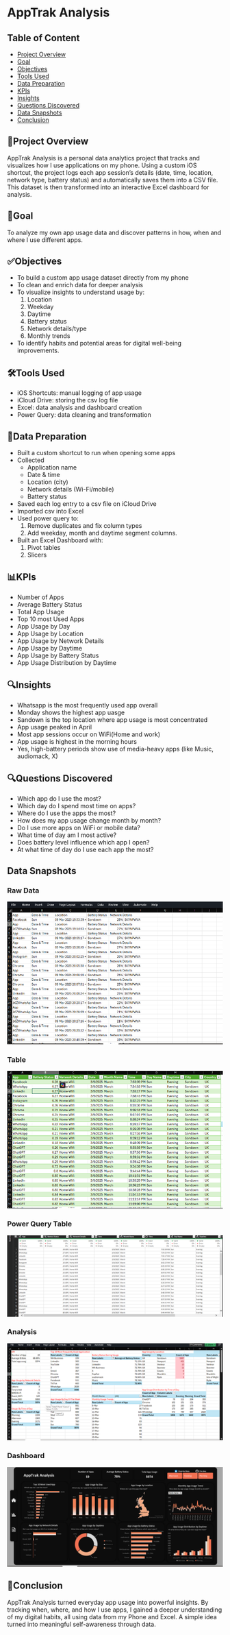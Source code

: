 # AppTrak Analysis

## Table of Content
- [Project Overview](#project-overview)
- [Goal](#goal)
- [Objectives](#objectives)
- [Tools Used](#tools-used)
- [Data Preparation](#data-preparation)
- [KPIs](#kpis)  
- [Insights](#insights)
- [Questions Discovered](#questions-discovered)
- [Data Snapshots](#data-snapshots)
- [Conclusion](#conclusion)
  
## 🎯Project Overview
AppTrak Analysis is a personal data analytics project that tracks and visualizes how I use applications on my phone. Using a custom iOS shortcut, the project logs each app session’s details (date, time, location, network type, battery status) and automatically saves them into a CSV file. This dataset is then transformed into an interactive Excel dashboard for analysis.

## 📌Goal
To analyze my own app usage data and discover patterns in how, when and where I use different apps.

## ✅Objectives
- To build a custom app usage dataset directly from my phone
- To clean and enrich data for deeper analysis
- To visualize insights to understand usage by:
  1. Location
  2. Weekday
  3. Daytime
  4. Battery status
  5. Network details/type
  6. Monthly trends
- To identify habits and potential areas for digital well-being improvements.

 ## 🛠Tools Used
  - iOS Shortcuts: manual logging of app usage
  - iCloud Drive: storing the csv log file
  - Excel: data analysis and dashboard creation
  - Power Query: data cleaning and transformation

  ## 🔄Data Preparation
  - Built a custom shortcut to run when opening some apps 
  - Collected
    - Application name
    - Date & time
    - Location (city)
    - Network details (Wi-Fi/mobile)
    - Battery status
  - Saved each log entry to a csv file on iCloud Drive
  - Imported csv into Excel
  - Used power query to:
     1. Remove duplicates and fix column types
     2. Add weekday, month and daytime segment columns. 
  - Built an Excel Dashboard with:
     1. Pivot tables
     2. Slicers
  
  ## 📊KPIs
  - Number of Apps
  - Average Battery Status
  - Total App Usage
  - Top 10 most Used Apps
  - App Usage by Day
  - App Usage by Location
  - App Usage by Network Details
  - App Usage by Daytime
  - App Usage by Battery Status
  - App Usage Distribution by Daytime
    
  ## 🔍Insights
  - Whatsapp is the most frequently used app overall
  - Monday shows the highest app uasge
  - Sandown is the top location where app usage is most concentrated
  - App usage peaked in April
  - Most app sessions occur on WiFi(Home and work)
  - App usage is highest in the morning hours
  - Yes, high-battery periods show use of media-heavy apps (like Music, audiomack, X)
    
  ## 🔍Questions Discovered
  - Which app do I use the most?
  - Which day do I spend most time on apps?
  - Where do I use the apps the most?
  - How does my app usage change month by month?
  - Do I use more apps on WiFi or mobile data?
  - What time of day am I most active?
  - Does battery level influence which app I open?
  - At what time of day do I use each app the most?

  ## Data Snapshots
  ### Raw Data
  ![Raw-Data](https://github.com/Ola-ykay/AppTrak-Analysis/blob/main/Apptrak-raw-data.png)
  ### Table
  ![Table](https://github.com/Ola-ykay/AppTrak-Analysis/blob/main/Apptrak-table.png)
  ### Power Query Table
  ![Power-Query-Table](https://github.com/Ola-ykay/AppTrak-Analysis/blob/main/Apptrak-power-query-table.png)
  ### Analysis
  ![Analysis](https://github.com/Ola-ykay/AppTrak-Analysis/blob/main/Apptrak-analysis.png)
  ### Dashboard
  ![Dashboard](https://github.com/Ola-ykay/AppTrak-Analysis/blob/main/Apptrak-dashboard.png)
  
  ## 🚀Conclusion
  AppTrak Analysis turned everyday app usage into powerful insights. By tracking when, where, and how I use apps, I gained a deeper understanding of my digital habits, all using data       from my Phone and Excel. A simple idea turned into meaningful self-awareness through data.
